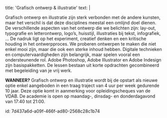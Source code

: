 title: 'Grafisch ontwerp & illustratie'
text: |
  <p>Grafisch ontwerp en illustratie zijn sterk verbonden
  met de andere kunsten, maar het verschil is dat
  deze disciplines meestal een omlijnd doel dienen.
  De verschillende aspecten van het ontwerp die we
  belichten zijn: lay-out, typografie en letterontwerp,
  logo’s, huisstijl, illustraties bij tekst, infografiek, ...
  De nadruk ligt op het experiment, creatief denken
  en een kritische houding in het ontwerpproces. We
  proberen ontwerpen te maken die niet enkel mooi zijn,
  maar die ook een sterke inhoud hebben.
  Digitale technieken en computervaardigheden zijn
  belangrijk, maar spelen vooral een ondersteunende
  rol. Adobe Photoshop, Adobe Illustrator en Adobe
  Indesign zijn basispakketten.
  De lessen bestaan uit korte opdrachten gecombineerd
  met begeleiding van je vrij werk.
  </p>
  <p><strong>WANNEER?</strong> Grafisch ontwerp en illustratie wordt
  bij de opstart als nieuwe optie enkel aangeboden in
  een traag traject van 4 uur per week gedurende 10
  jaar.
  Deze optie komt in aanmerking voor opleidingscheques van de VDAB.
  De academie is open op maandag-, dinsdag- en
  donderdagavond van 17:40 tot 21:00.
  </p>
id: 7d437a6d-a09f-466f-ad80-2568c28c1b74
